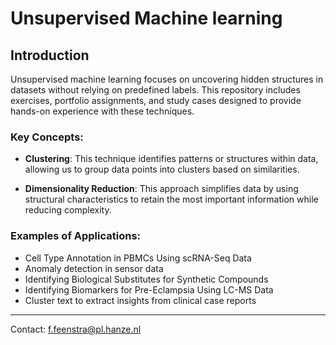 # Unsupervised Machine learning

## Introduction
Unsupervised machine learning focuses on uncovering hidden structures in datasets without relying on predefined labels. This repository includes exercises, portfolio assignments, and study cases designed to provide hands-on experience with these techniques.

### Key Concepts:
- **Clustering**: This technique identifies patterns or structures within data, allowing us to group data points into clusters based on similarities. 

- **Dimensionality Reduction**: This approach simplifies data by using structural characteristics to retain the most important information while reducing complexity. 

### Examples of Applications:
- Cell Type Annotation in PBMCs Using scRNA-Seq Data 
- Anomaly detection in sensor data
- Identifying Biological Substitutes for Synthetic Compounds 
- Identifying Biomarkers for Pre-Eclampsia Using LC-MS Data
- Cluster text to extract insights from clinical case reports

---

Contact: f.feenstra@pl.hanze.nl

